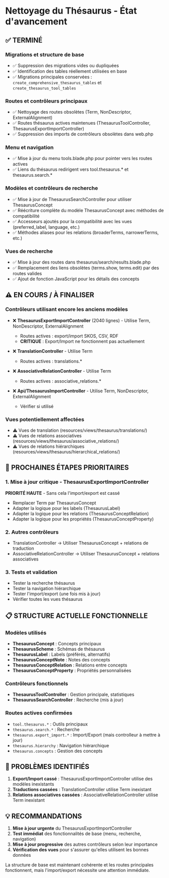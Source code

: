 # Nettoyage du Thésaurus - État d'avancement

## ✅ TERMINÉ

### Migrations et structure de base
- ✅ Suppression des migrations vides ou dupliquées
- ✅ Identification des tables réellement utilisées en base
- ✅ Migrations principales conservées : `create_comprehensive_thesaurus_tables` et `create_thesaurus_tool_tables`

### Routes et contrôleurs principaux
- ✅ Nettoyage des routes obsolètes (Term, NonDescriptor, ExternalAlignment)
- ✅ Routes thésaurus actives maintenues (ThesaurusToolController, ThesaurusExportImportController)
- ✅ Suppression des imports de contrôleurs obsolètes dans web.php

### Menu et navigation
- ✅ Mise à jour du menu tools.blade.php pour pointer vers les routes actives
- ✅ Liens du thésaurus redirigent vers tool.thesaurus.* et thesaurus.search.*

### Modèles et contrôleurs de recherche
- ✅ Mise à jour de ThesaurusSearchController pour utiliser ThesaurusConcept
- ✅ Réécriture complète du modèle ThesaurusConcept avec méthodes de compatibilité
- ✅ Accesseurs ajoutés pour la compatibilité avec les vues (preferred_label, language, etc.)
- ✅ Méthodes aliases pour les relations (broaderTerms, narrowerTerms, etc.)

### Vues de recherche
- ✅ Mise à jour des routes dans thesaurus/search/results.blade.php
- ✅ Remplacement des liens obsolètes (terms.show, terms.edit) par des routes valides
- ✅ Ajout de fonction JavaScript pour les détails des concepts

## ⚠️ EN COURS / À FINALISER

### Contrôleurs utilisant encore les anciens modèles
- ❌ **ThesaurusExportImportController** (2040 lignes) - Utilise Term, NonDescriptor, ExternalAlignment
  - Routes actives : export/import SKOS, CSV, RDF
  - **CRITIQUE** : Export/Import ne fonctionnent pas actuellement
  
- ❌ **TranslationController** - Utilise Term
  - Routes actives : translations.*
  
- ❌ **AssociativeRelationController** - Utilise Term
  - Routes actives : associative_relations.*

- ❌ **Api/ThesaurusImportController** - Utilise Term, NonDescriptor, ExternalAlignment
  - Vérifier si utilisé

### Vues potentiellement affectées
- ⚠️ Vues de translation (resources/views/thesaurus/translations/)
- ⚠️ Vues de relations associatives (resources/views/thesaurus/associative_relations/)
- ⚠️ Vues de relations hiérarchiques (resources/views/thesaurus/hierarchical_relations/)

## 🎯 PROCHAINES ÉTAPES PRIORITAIRES

### 1. Mise à jour critique - ThesaurusExportImportController
**PRIORITÉ HAUTE** - Sans cela l'import/export est cassé
- Remplacer Term par ThesaurusConcept
- Adapter la logique pour les labels (ThesaurusLabel)
- Adapter la logique pour les relations (ThesaurusConceptRelation)
- Adapter la logique pour les propriétés (ThesaurusConceptProperty)

### 2. Autres contrôleurs
- TranslationController -> Utiliser ThesaurusConcept + relations de traduction
- AssociativeRelationController -> Utiliser ThesaurusConcept + relations associatives

### 3. Tests et validation
- Tester la recherche thésaurus
- Tester la navigation hiérarchique
- Tester l'import/export (une fois mis à jour)
- Vérifier toutes les vues thésaurus

## 📋 STRUCTURE ACTUELLE FONCTIONNELLE

### Modèles utilisés
- **ThesaurusConcept** : Concepts principaux
- **ThesaurusScheme** : Schémas de thésaurus
- **ThesaurusLabel** : Labels (préférés, alternatifs)
- **ThesaurusConceptNote** : Notes des concepts
- **ThesaurusConceptRelation** : Relations entre concepts
- **ThesaurusConceptProperty** : Propriétés personnalisées

### Contrôleurs fonctionnels
- **ThesaurusToolController** : Gestion principale, statistiques
- **ThesaurusSearchController** : Recherche (mis à jour)

### Routes actives confirmées
- `tool.thesaurus.*` : Outils principaux
- `thesaurus.search.*` : Recherche
- `thesaurus.export_import.*` : Import/Export (mais controlleur à mettre à jour)
- `thesaurus.hierarchy` : Navigation hiérarchique
- `thesaurus.concepts` : Gestion des concepts

## 🚨 PROBLÈMES IDENTIFIÉS

1. **Export/Import cassé** : ThesaurusExportImportController utilise des modèles inexistants
2. **Traductions cassées** : TranslationController utilise Term inexistant
3. **Relations associatives cassées** : AssociativeRelationController utilise Term inexistant

## 💡 RECOMMANDATIONS

1. **Mise à jour urgente** du ThesaurusExportImportController
2. **Test immédiat** des fonctionnalités de base (menu, recherche, navigation)
3. **Mise à jour progressive** des autres contrôleurs selon leur importance
4. **Vérification des vues** pour s'assurer qu'elles utilisent les bonnes données

La structure de base est maintenant cohérente et les routes principales fonctionnent, mais l'import/export nécessite une attention immédiate.
